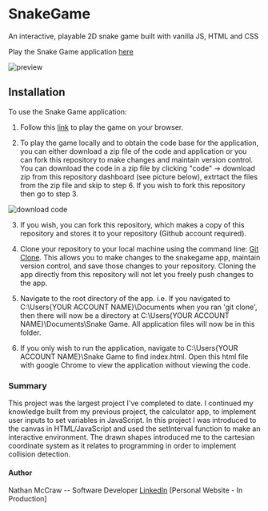 # SnakeGame
An interactive, playable 2D snake game built with vanilla JS, HTML and CSS

Play the Snake Game application [here](https://nathan-mccraw.github.io/SnakeGame/)

![preview](https://user-images.githubusercontent.com/84479635/128904645-a74f7070-307b-4578-b1fe-3b270e8df74f.JPG)

## Installation

To use the Snake Game application:

1.  Follow this [link](https://nathan-mccraw.github.io/SnakeGame/) to play the game on your browser.

2.  To play the game locally and to obtain the code base for the application, you can either download a zip file of the code and application or you can fork this repository to       make changes and maintain version control.  You can download the code in a zip file by clicking "code" -> download zip from this repository dashboard (see picture below),       extrtact the files from the zip file and skip to step 6.  If you wish to fork this repository then go to step 3.

![download code](https://user-images.githubusercontent.com/84479635/128907256-a4157cf2-87f9-4f78-819d-b69426356da7.JPG)

3. If you wish, you can fork this repository, which makes a copy of this repository and stores it to your repository (Github account required).

4.  Clone your repository to your local machine using the command line: [Git Clone](https://git-scm.com/docs/git-clone). This allows you to make changes to the snakegame app,       maintain version control, and save those changes to your repository.  Cloning the app directly from this repository will not let you freely push changes to the app.

5.  Navigate to the root directory of the app.  i.e. If you navigated to C:\Users\{YOUR ACCOUNT NAME}\Documents when you ran 'git clone', then there will now be a directory at       C:\Users\{YOUR ACCOUNT NAME}\Documents\Snake Game.  All application files will now be in this folder.

6.  If you only wish to run the application, navigate to C:\Users\{YOUR ACCOUNT NAME}\Snake Game to find index.html. Open this html file with google Chrome to view the               application without viewing the code.

### Summary
This project was the largest project I've completed to date.  I continued my knowledge built from my previous project, the calculator app, to implement user inputs to set variables in JavaScript.  In this project I was introduced to the canvas in HTML/JavaScript and used the setInterval function to make an interactive environment.  The drawn shapes introduced me to the cartesian coordinate system as it relates to programming in order to implement collision detection.


#### Author
Nathan McCraw -- Software Developer [LinkedIn](https://www.linkedin.com/in/nathan-mccraw-5291535b/) [Personal Website - In Production]

